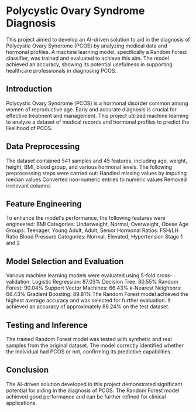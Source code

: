 # Polycystic Ovary Syndrome Diagnosis

This project aimed to develop an AI-driven solution to aid in the diagnosis of Polycystic Ovary Syndrome (PCOS) by analyzing medical data and hormonal profiles. A machine learning model, specifically a Random Forest classifier, was trained and evaluated to achieve this aim. The model achieved an accuracy, showing its potential usefulness in supporting healthcare professionals in diagnosing PCOS.

## Introduction
Polycystic Ovary Syndrome (PCOS) is a hormonal disorder common among women of reproductive age. Early and accurate diagnosis is crucial for effective treatment and management. This project utilized machine learning to analyze a dataset of medical records and hormonal profiles to predict the likelihood of PCOS.

## Data Preprocessing
The dataset contained 541 samples and 45 features, including age, weight, height, BMI, blood group, and various hormonal levels. The following preprocessing steps were carried out:
Handled missing values by imputing median values
Converted non-numeric entries to numeric values
Removed irrelevant columns

## Feature Engineering
To enhance the model's performance, the following features were engineered:
BMI Categories: Underweight, Normal, Overweight, Obese
Age Groups: Teenager, Young Adult, Adult, Senior
Hormonal Ratios: FSH/LH Ratio
Blood Pressure Categories: Normal, Elevated, Hypertension Stage 1 and 2

## Model Selection and Evaluation
Various machine learning models were evaluated using 5-fold cross-validation:
Logistic Regression: 87.03%
Decision Tree: 80.55%
Random Forest: 90.04%
Support Vector Machines: 66.43%
k-Nearest Neighbors: 66.43%
Gradient Boosting: 89.81%
The Random Forest model achieved the highest average accuracy and was selected for further evaluation. It achieved an accuracy of approximately 86.24% on the test dataset.

## Testing and Inference
The trained Random Forest model was tested with synthetic and real samples from the original dataset. The model correctly identified whether the individual had PCOS or not, confirming its predictive capabilities.

## Conclusion
The AI-driven solution developed in this project demonstrated significant potential for aiding in the diagnosis of PCOS. The Random Forest model achieved good performance and can be further refined for clinical applications.

